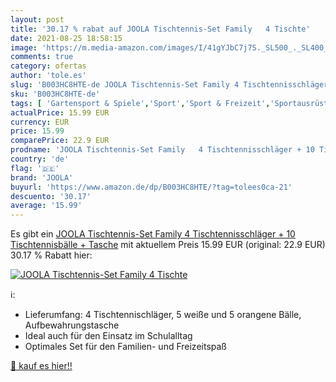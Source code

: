 ```yaml
---
layout: post
title: '30.17 % rabat auf JOOLA Tischtennis-Set Family   4 Tischte'
date: 2021-08-25 18:58:15
image: 'https://m.media-amazon.com/images/I/41gYJbC7j7S._SL500_._SL400_.jpg'
comments: true
category: ofertas
author: 'tole.es'
slug: 'B003HC8HTE-de JOOLA Tischtennis-Set Family 4 Tischtennisschläger + 10...'
sku: 'B003HC8HTE-de'
tags: [ 'Gartensport & Spiele','Sport','Sport & Freizeit','Sportausrüstung & -bekleidung','Tischtennis','Tischtennissets','joola', ]
actualPrice: 15.99 EUR
currency: EUR
price: 15.99
comparePrice: 22.9 EUR
prodname: 'JOOLA Tischtennis-Set Family   4 Tischtennisschläger + 10 Tischtennisbälle + Tasche'
country: 'de'
flag: '🇩🇪'
brand: 'JOOLA'
buyurl: 'https://www.amazon.de/dp/B003HC8HTE/?tag=tolees0ca-21'
descuento: '30.17'
average: '15.99'
---
```


Es gibt ein [JOOLA Tischtennis-Set Family   4 Tischtennisschläger + 10 Tischtennisbälle + Tasche](https://www.amazon.de/dp/B003HC8HTE/?tag=tolees0ca-21) mit aktuellem Preis 15.99 EUR (original: 22.9 EUR) 30.17 % Rabatt hier:

[![JOOLA Tischtennis-Set Family   4 Tischte](https://m.media-amazon.com/images/I/41gYJbC7j7S._SL500_._SL400_.jpg)](https://www.amazon.de/dp/B003HC8HTE/?tag=tolees0ca-21)

ℹ️:

- Lieferumfang: 4 Tischtennischläger, 5 weiße und 5 orangene Bälle, Aufbewahrungstasche
- Ideal auch für den Einsatz im Schulalltag
- Optimales Set für den Familien- und Freizeitspaß

[🛒 kauf es hier!!](https://www.amazon.de/dp/B003HC8HTE/?tag=tolees0ca-21)
